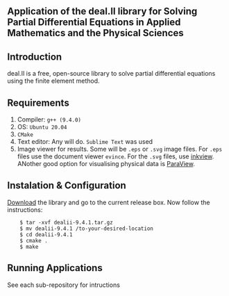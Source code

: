## Application of the deal.II library for Solving Partial Differential Equations in Applied Mathematics and the Physical Sciences

## Introduction

deal.II is a free, open-source library to solve partial differential equations using the finite element method.

## Requirements

1. Compiler: `g++ (9.4.0)`
2. OS: `Ubuntu 20.04`
3. `CMake`
4. Text editor: Any will do. `Sublime Text` was used
5. Image viewer for results. Some will be `.eps` or `.svg` image files. For `.eps` files use the document viewer `evince`. For the `.svg` files, use    [inkview](https://manpages.ubuntu.com/manpages/impish/man1/inkview.1.html). ANother good option for visualising physical data is [ParaView](https://www.paraview.org/).

## Instalation & Configuration

[Download](https://www.dealii.org/download.html) the library and go to the current release box.
Now follow the instructions:

        $ tar -xvf dealii-9.4.1.tar.gz
        $ mv dealii-9.4.1 /to-your-desired-location
        $ cd dealii-9.4.1
        $ cmake .
        $ make
       
       
## Running Applications

See each sub-repository for intructions
